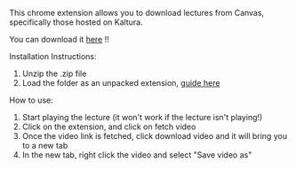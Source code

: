 This chrome extension allows you to download lectures from Canvas, specifically those hosted on Kaltura.

You can download it [here](https://github.com/euanlimzx/Canvas-Kaltura-Downloader/releases/tag/1.0.0) !!

Installation Instructions:
1. Unzip the .zip file
2. Load the folder as an unpacked extension, [guide here](https://webkul.com/blog/how-to-install-the-unpacked-extension-in-chrome/)

How to use:
1. Start playing the lecture (it won't work if the lecture isn't playing!)
2. Click on the extension, and click on fetch video
3. Once the video link is fetched, click download video and it will bring you to a new tab
4. In the new tab, right click the video and select "Save video as"



